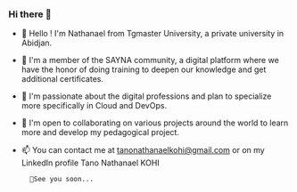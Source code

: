 ### Hi there 👋

- 👋 Hello ! I'm Nathanael from Tgmaster University, a private university in Abidjan.
  
- 👯 I'm a member of the SAYNA community, a digital platform where we have the honor of doing training to deepen our knowledge and get additional certificates.

- 🌱 I'm passionate about the digital professions and plan to specialize more specifically in Cloud and DevOps.

- 🤔 I'm open to collaborating on various projects around the world to learn more and develop my pedagogical project.

- 📫 You can contact me at tanonathanaelkohi@gmail.com or on my LinkedIn profile Tano Nathanael KOHI


        🔭See you soon...
